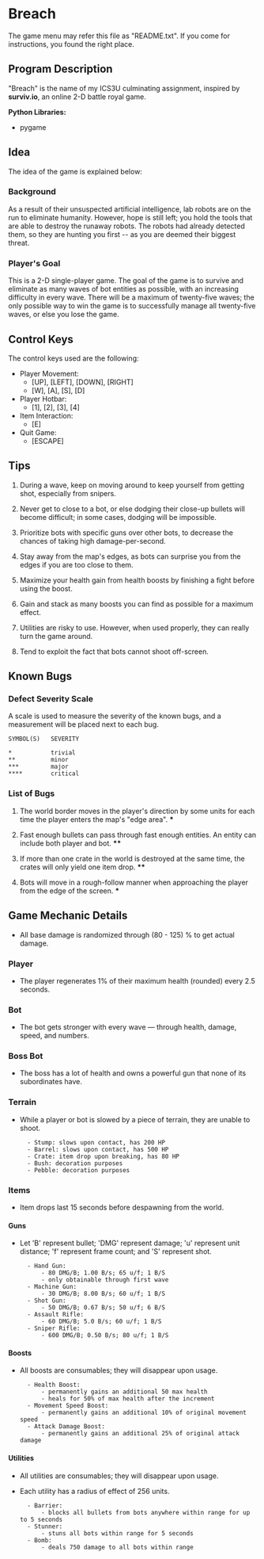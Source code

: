 # Breach
The game menu may refer this file as "README.txt". If you come for instructions, you found the right place.

## Program Description

"Breach" is the name of my ICS3U culminating assignment, inspired by **surviv.io**, an online 2-D battle royal game. 

**Python Libraries:**
* pygame

## Idea

The idea of the game is explained below:
                    
### Background
                    
As a result of their unsuspected artificial intelligence, lab robots are on the run to eliminate humanity. However, hope is still left; you hold the tools that are able to destroy the runaway robots. The robots had already detected them, so they are hunting you first -- as you are deemed their biggest threat.
                    
### Player's Goal
                      
This is a 2-D single-player game. The goal of the game is to survive and eliminate as many waves of bot entities as possible, with an increasing difficulty in every wave. There will be a maximum of twenty-five waves; the only possible way to win the game is to successfully manage all twenty-five waves, or else you lose the game.

## Control Keys
                    
The control keys used are the following:

* Player Movement: 
	* [UP], [LEFT], [DOWN], [RIGHT]
	* [W], [A], [S], [D]
* Player Hotbar: 
	* [1], [2], [3], [4] 
* Item Interaction:
	* [E]
* Quit Game: 
	* [ESCAPE]

## Tips

1. During a wave, keep on moving around to keep yourself from getting shot, especially from snipers.

2. Never get to close to a bot, or else dodging their close-up bullets will become difficult; in some cases, dodging will be impossible.

3. Prioritize bots with specific guns over other bots, to decrease the chances of taking high damage-per-second.

4. Stay away from the map's edges, as bots can surprise you from the edges if you are too close to them.

5. Maximize your health gain from health boosts by finishing a fight before using the boost.

6. Gain and stack as many boosts you can find as possible for a maximum effect.

7. Utilities are risky to use. However, when used properly, they can really turn the game around.

8. Tend to exploit the fact that bots cannot shoot off-screen.

## Known Bugs
	
### Defect Severity Scale

A scale is used to measure the severity of the known bugs, and a measurement will be placed next to each bug.

	SYMBOL(S)  	SEVERITY

	*         	trivial
	**       	minor
	***     	major
	**** 		critical

### List of Bugs

1. The world border moves in the player's direction by some
units for each time the player enters the map's "edge 
area". **\***

2. Fast enough bullets can pass through fast enough entities.
An entity can include both player and bot. **\*\***

3. If more than one crate in the world is destroyed at the
same time, the crates will only yield one item drop. **\*\***

4. Bots will move in a rough-follow manner when approaching
the player from the edge of the screen. **\***

## Game Mechanic Details

* All base damage is randomized through (80 - 125) % to get actual damage.

### Player

* The player regenerates 1% of their maximum health (rounded) every 2.5 seconds.

### Bot

* The bot gets stronger with every wave — through health, damage, speed, and numbers.

### Boss Bot

* The boss has a lot of health and owns a powerful gun that none of its subordinates have.

### Terrain

* While a player or bot is slowed by a piece of terrain, they are unable to shoot.

		- Stump: slows upon contact, has 200 HP
		- Barrel: slows upon contact, has 500 HP
		- Crate: item drop upon breaking, has 80 HP
		- Bush: decoration purposes
		- Pebble: decoration purposes

### Items

* Item drops last 15 seconds before despawning from the world.

#### Guns

* Let 'B' represent bullet; 'DMG' represent damage; 'u' represent unit 
  distance; 'f' represent frame count; and 'S' represent shot.

		- Hand Gun: 
			- 80 DMG/B; 1.00 B/s; 65 u/f; 1 B/S
			- only obtainable through first wave
		- Machine Gun:		
			- 30 DMG/B; 8.00 B/s; 60 u/f; 1 B/S
		- Shot Gun:		
			- 50 DMG/B; 0.67 B/s; 50 u/f; 6 B/S
		- Assault Rifle:	
			- 60 DMG/B; 5.0 B/s; 60 u/f; 1 B/S
		- Sniper Rifle:		
			- 600 DMG/B; 0.50 B/s; 80 u/f; 1 B/S
					
#### Boosts

* All boosts are consumables; they will disappear upon usage.

		- Health Boost: 
			- permanently gains an additional 50 max health
			- heals for 50% of max health after the increment
		- Movement Speed Boost:
			- permanently gains an additional 10% of original movement speed
		- Attack Damage Boost:
			- permanently gains an additional 25% of original attack damage

#### Utilities

* All utilities are consumables; they will disappear upon usage.
* Each utility has a radius of effect of 256 units.

		- Barrier:
			- blocks all bullets from bots anywhere within range for up to 5 seconds
		- Stunner:
			- stuns all bots within range for 5 seconds
		- Bomb:
			- deals 750 damage to all bots within range
				
